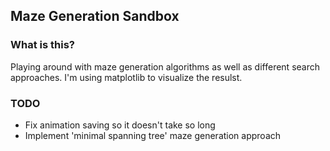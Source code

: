 ## Maze Generation Sandbox

### What is this?

Playing around with maze generation algorithms as well as different search approaches.  I'm using matplotlib to visualize the resulst.

### TODO

* Fix animation saving so it doesn't take so long
* Implement 'minimal spanning tree' maze generation approach
